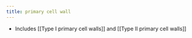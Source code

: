 ```yaml
---
title: primary cell wall
---
```


- Includes [[Type I primary cell walls]] and [[Type II primary cell walls]]
